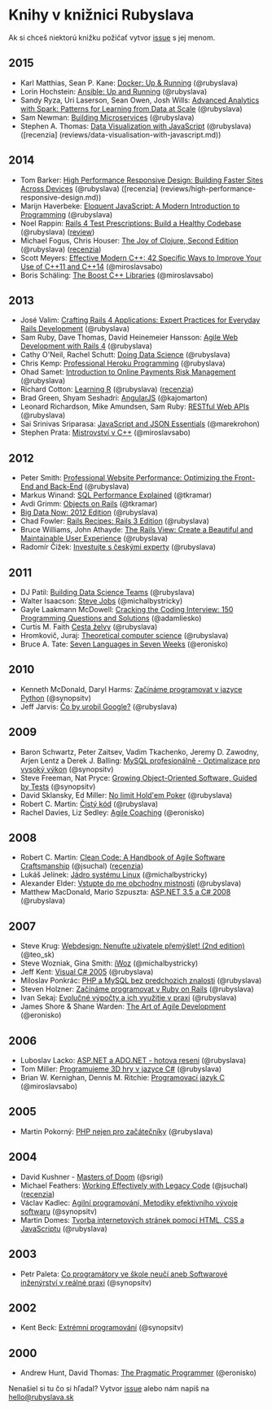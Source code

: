 Knihy v knižnici Rubyslava
==========================

Ak si chceš niektorú knižku požičať vytvor [issue](https://github.com/rubyslava/bookshelf/issues) s jej menom.

2015
----
- Karl Matthias, Sean P. Kane: [Docker: Up & Running](http://www.amazon.com/Docker-Up-Running-Karl-Matthias/dp/1491917571) (@rubyslava)
-  Lorin Hochstein: [Ansible: Up and Running](http://www.amazon.com/Ansible-Up-Running-Lorin-Hochstein/dp/1491915323) (@rubyslava)
- Sandy Ryza, Uri Laserson, Sean Owen, Josh Wills: [Advanced Analytics with Spark: Patterns for Learning from Data at Scale](http://www.amazon.com/Advanced-Analytics-Spark-Patterns-Learning/dp/1491912766/) (@rubyslava)
- Sam Newman: [Building Microservices](http://www.amazon.com/Building-Microservices-Sam-Newman/dp/1491950358) (@rubyslava)
- Stephen A. Thomas: [Data Visualization with JavaScript](http://www.amazon.com/Data-Visualization-JavaScript-Stephen-Thomas/dp/1593276052/) (@rubyslava) ([recenzia] (reviews/data-visualisation-with-javascript.md))

2014
----
- Tom Barker: [High Performance Responsive Design: Building Faster Sites Across Devices](http://www.amazon.com/High-Performance-Responsive-Design-Building/dp/1491949988) (@rubyslava) ([recenzia] (reviews/high-performance-responsive-design.md))
- Marijn Haverbeke: [Eloquent JavaScript: A Modern Introduction to Programming](http://www.amazon.com/Eloquent-JavaScript-Modern-Introduction-Programming/dp/1593275846) (@rubyslava)
- Noel Rappin: [Rails 4 Test Prescriptions: Build a Healthy Codebase](https://pragprog.com/book/nrtest2/rails-4-test-prescriptions) (@rubyslava) ([review](reviews/rails-4-test-prescriptions.md))
- Michael Fogus, Chris Houser: [The Joy of Clojure, Second Edition](http://www.manning.com/fogus2/) (@rubyslava) ([recenzia](reviews/the-joy-of-clojure.md))
- Scott Meyers: [Effective Modern C++: 42 Specific Ways to Improve Your Use of C++11 and C++14](http://shop.oreilly.com/product/0636920033707.do) (@miroslavsabo)
- Boris Schäling: [The Boost C++ Libraries](https://www.amazon.com/Boost-C-Libraries-Boris-Schäling/dp/1937434362) (@miroslavsabo)


2013
----
- José Valim: [Crafting Rails 4 Applications: Expert Practices for Everyday Rails Development](http://www.amazon.com/Crafting-Rails-Applications-Practices-Development/dp/1937785556?tag=rubyslava0f-20) (@rubyslava)
- Sam Ruby, Dave Thomas, David Heinemeier Hansson: [Agile Web Development with Rails 4](http://www.amazon.com/Agile-Development-Rails-Facets-Ruby/dp/1937785564?tag=rubyslava0f-20) (@rubyslava)
- Cathy O'Neil, Rachel Schutt: [Doing Data Science](http://www.amazon.com/Doing-Data-Science-Straight-Frontline-ebook/dp/B00FRSNHDC?tag=rubyslava0f-20) (@rubyslava)
- Chris Kemp: [Professional Heroku Programming](http://www.amazon.com/Professional-Heroku-Programming-Wrox-Programmer/dp/1118508998?tag=rubyslava0f-20) (@rubyslava)
- Ohad Samet: [Introduction to Online Payments Risk Management](http://www.amazon.com/Introduction-Online-Payments-Management-ebook/dp/B00D9AR4MK/?tag=rubyslava0f-20) (@rubyslava)
- Richard Cotton: [Learning R](http://www.amazon.com/Learning-R-Richard-Cotton/dp/1449357105?tag=rubyslava0f-20) (@rubyslava) ([recenzia](reviews/learning-r.md))
- Brad Green, Shyam Seshadri: [AngularJS](http://www.amazon.com/AngularJS-Brad-Green/dp/1449344852?tag=rubyslava0f-20) (@kajomarton)
- Leonard Richardson, Mike Amundsen, Sam Ruby: [RESTful Web APIs](http://www.amazon.com/RESTful-Web-APIs-Leonard-Richardson/dp/1449358063?tag=rubyslava0f-20) (@rubyslava)
- Sai Srinivas Sriparasa: [JavaScript and JSON Essentials](http://www.packtpub.com/javascript-and-json-essentials/book) (@marekrohon)
- Stephen Prata: [Mistrovství v C++](http://www.martinus.sk/?uItem=160870) (@miroslavsabo)


2012
----
- Peter Smith: [Professional Website Performance: Optimizing the Front-End and Back-End](http://www.amazon.com/Professional-Website-Performance-Optimizing-Front-End/dp/1118487524?tag=rubyslava0f-20) (@rubyslava)
- Markus Winand: [SQL Performance Explained](http://www.amazon.com/SQL-Performance-Explained-Markus-Winand/dp/3950307826?tag=rubyslava0f-20) (@tkramar)
- Avdi Grimm: [Objects on Rails](http://objectsonrails.com/) (@tkramar)
- [Big Data Now: 2012 Edition](http://www.amazon.com/Big-Data-Now-Edition-ebook/dp/B0097E4EBQ/?tag=rubyslava0f-20) (@rubyslava)
- Chad Fowler: [Rails Recipes: Rails 3 Edition](http://www.amazon.com/Rails-Recipes-3-Chad-Fowler/dp/1934356778/?tag=rubyslava0f-20) (@rubyslava)
- Bruce Williams, John Athayde: [The Rails View: Create a Beautiful and Maintainable User Experience](http://www.amazon.com/Rails-View-Beautiful-Maintainable-Experience/dp/1934356875/?tag=rubyslava0f-20) (@rubyslava)
- Radomír Čížek: [Investujte s českými experty](http://www.martinus.sk/?uItem=128070) (@rubyslava)

2011
----
- DJ Patil: [Building Data Science Teams](http://www.amazon.com/Building-Data-Science-Teams-ebook/dp/B005O4U3ZE?tag=rubyslava0f-20) (@rubyslava)
- Walter Isaacson: [Steve Jobs](http://www.martinus.sk/?uItem=111218) (@michalbystricky)
- Gayle Laakmann McDowell: [Cracking the Coding Interview: 150 Programming Questions and Solutions](http://www.amazon.com/Cracking-Coding-Interview-Programming-Questions/dp/098478280X) (@adamliesko)
- Curtis M. Faith [Cesta želvy](http://www.martinus.sk/?uItem=103984) (@rubyslava)
- Hromkovič, Juraj: [Theoretical computer science](http://www.springer.com/us/book/9783540140153) (@rubyslava)
- Bruce A. Tate: [Seven Languages in Seven Weeks](https://pragprog.com/book/btlang/seven-languages-in-seven-weeks) (@eronisko)

2010
----
- Kenneth McDonald, Daryl Harms: [Začínáme programovat v jazyce Python](http://knihy.cpress.cz/zaciname-programovat-v-jazyce-python-d2.html) (@synopsitv)
- Jeff Jarvis: [Čo by urobil Google?](http://www.martinus.sk/?uItem=96871) (@rubyslava)

2009
----
- Baron Schwartz, Peter Zaitsev, Vadim Tkachenko, Jeremy D. Zawodny, Arjen Lentz a Derek J. Balling: [MySQL profesionálně - Optimalizace pro vysoký výkon](http://www.zonerpress.cz/mysql-profesionalne-optimalizace-pro-vysoky-vykon) (@synopsitv)
- Steve Freeman, Nat Pryce: [Growing Object-Oriented Software, Guided by Tests](http://www.amazon.com/Growing-Object-Oriented-Software-Guided-Tests/dp/0321503627?tag=rubyslava0f-20) (@synopsitv)
- David Sklansky, Ed Miller: [No limit Hold'em Poker](http://www.martinus.sk/?uItem=72142) (@rubyslava)
- Robert C. Martin: [Čistý kód](http://www.martinus.sk/?uItem=73286) (@rubyslava)
- Rachel Davies, Liz Sedley: [Agile Coaching](https://pragprog.com/book/sdcoach/agile-coaching) (@eronisko)

2008
----
- Robert C. Martin: [Clean Code: A Handbook of Agile Software Craftsmanship](http://www.amazon.com/Clean-Code-Handbook-Software-Craftsmanship/dp/0132350882?tag=rubyslava0f-20) (@jsuchal) ([recenzia](reviews/clean-code.md))
- Lukáš Jelínek: [Jádro systému Linux](http://knihy.cpress.cz/jadro-systemu-linux.html) (@michalbystricky)
- Alexander Elder: [Vstupte do me obchodny mistnosti](http://www.martinus.sk/?uItem=46340) (@rubyslava)
- Matthew MacDonald, Mario Szpuszta: [ASP.NET 3.5 a C# 2008](http://www.martinus.sk/?uItem=55917) (@rubyslava)

2007
----
- Steve Krug: [Webdesign: Nenuťte uživatele přemýšlet! (2nd edition)](http://www.martinus.sk/?uItem=31983) (@teo_sk)
- Steve Wozniak, Gina Smith: [iWoz](http://www.martinus.sk/?uItem=43968) (@michalbystricky)
- Jeff Kent: [Visual C# 2005](http://www.martinus.sk/?uItem=37029) (@rubyslava)
- Miloslav Ponkrác: [PHP a MySQL bez predchozich znalosti](http://www.martinus.sk/?uItem=41559) (@rubyslava)
- Steven Holzner: [Začínáme programovat v Ruby on Rails](http://www.martinus.sk/?uItem=37035) (@rubyslava)
- Ivan Sekaj: [Evolučné výpočty a ich využitie v praxi](http://www.martinus.sk/?uItem=22653) (@rubyslava)
- James Shore & Shane Warden: [The Art of Agile Development](http://shop.oreilly.com/product/9780596527679.do) (@eronisko)

2006
----
- Luboslav Lacko: [ASP.NET a ADO.NET - hotova reseni](http://www.martinus.sk/?uItem=29518) (@rubyslava)
- Tom Miller: [Programujeme 3D hry v jazyce C#](http://www.martinus.sk/?uItem=38471) (@rubyslava)
- Brian W. Kernighan, Dennis M. Ritchie: [Programovací jazyk C](http://www.martinus.sk/?uItem=29996) (@miroslavsabo)

2005
----
- Martin Pokorný: [PHP nejen pro začátečníky](http://www.martinus.sk/?uItem=20971) (@rubyslava) 

2004
----
- David Kushner - [Masters of Doom](http://www.amazon.com/Masters-Doom-Created-Transformed-Culture/dp/0812972155) (@srigi)
- Michael Feathers: [Working Effectively with Legacy Code](http://www.amazon.com/Working-Effectively-Legacy-Michael-Feathers/dp/0131177052?tag=rubyslava0f-20) (@jsuchal) ([recenzia](reviews/working-effectively-with-legacy-code.md))
- Václav Kadlec: [Agilní programování, Metodiky efektivního vývoje softwaru](http://knihy.cpress.cz/agilni-programovani.html) (@synopsitv)
- Martin Domes: [Tvorba internetových stránek pomocí HTML, CSS a JavaScriptu](http://www.martinus.sk/?uItem=20972) (@rubyslava)

2003
----
- Petr Paleta: [Co programátory ve škole neučí aneb Softwarové inženýrství v reálné praxi](http://knihy.cpress.cz/co-programatory-ve-skole-neuci.html) (@synopsitv)

2002
----
- Kent Beck: [Extrémní programování](http://www.martinus.sk/?uItem=11115) (@synopsitv)

2000
----
- Andrew Hunt, David Thomas: [The Pragmatic Programmer](https://pragprog.com/book/tpp/the-pragmatic-programmer) (@eronisko)


Nenašiel si tu čo si hľadal? Vytvor [issue](https://github.com/rubyslava/bookshelf/issues) alebo nám napíš na hello@rubyslava.sk
